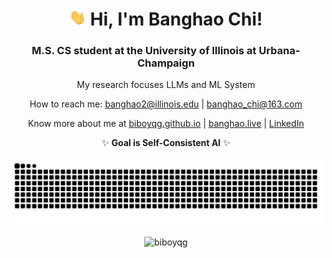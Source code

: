 <h1 align="center"><img src="assets/hi.gif" height="26" alt="wave"/> Hi, I'm Banghao Chi!</h1>

<div align="center">

<h3 align="center">M.S. CS student at the University of Illinois at Urbana-Champaign</h3>

<div align="center">

My research focuses LLMs and ML System

How to reach me: banghao2@illinois.edu | banghao_chi@163.com

Know more about me at [biboyqg.github.io](https://biboyqg.github.io/) | [banghao.live](https://banghao.live) | [LinkedIn](https://www.linkedin.com/in/banghao-chi-550737276/)

✨ **Goal is Self-Consistent AI** ✨

<picture>
  <source media="(prefers-color-scheme: dark)" srcset="https://raw.githubusercontent.com/BiboyQG/BiboyQG/output/github-contribution-grid-snake-dark.svg">
  <source media="(prefers-color-scheme: light)" srcset="https://raw.githubusercontent.com/BiboyQG/BiboyQG/output/github-contribution-grid-snake.svg">
  <img alt="github contribution grid snake animation" src="https://raw.githubusercontent.com/BiboyQG/BiboyQG/output/github-contribution-grid-snake.svg">
</picture>

<p align="center"><img src="https://komarev.com/ghpvc/?username=biboyqg&label=Profile%20views&color=0e75b6&style=flat" alt="biboyqg" /> </p>

</div>

